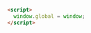 ```html filename=".storybook/preview-head.html" renderer="common" language="js"
<script>
  window.global = window;
</script>
```
